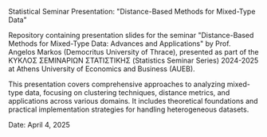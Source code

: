 Statistical Seminar Presentation: "Distance-Based Methods for Mixed-Type Data"

Repository containing presentation slides for the seminar "Distance-Based Methods for Mixed-Type Data: Advances and Applications" by Prof. Angelos Markos (Democritus University of Thrace), presented as part of the ΚΥΚΛΟΣ ΣΕΜΙΝΑΡΙΩΝ ΣΤΑΤΙΣΤΙΚΗΣ (Statistics Seminar Series) 2024-2025 at Athens University of Economics and Business (AUEB).

This presentation covers comprehensive approaches to analyzing mixed-type data, focusing on clustering techniques, distance metrics, and applications across various domains. It includes theoretical foundations and practical implementation strategies for handling heterogeneous datasets.

Date: April 4, 2025
